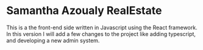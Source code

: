 # Samantha Azoualy RealEstate

This is a the front-end side written in Javascript using the React framework.
In this version I will add a few changes to the project like adding typescript, and developing a new admin system.
